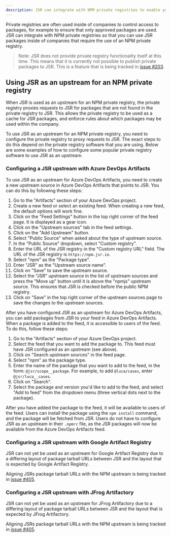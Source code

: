 ```yaml
---
description: JSR can integrate with NPM private registries to enable you to use JSR packages inside companies that require the use of an NPM private registry.
---
```


Private registries are often used inside of companies to control access to
packages, for example to ensure that only approved packages are used. JSR can
integrate with NPM private registries so that you can use JSR packages inside of
companies that require the use of an NPM private registry.

> Note: JSR does not provide private registry functionality itself at this time.
> This means that it is currently not possible to publish private packages to
> JSR. This is a feature that is being tracked in
> [issue #203](https://github.com/jsr-io/jsr/issues/203).

## Using JSR as an upstream for an NPM private registry

When JSR is used as an upstream for an NPM private registry, the private
registry proxies requests to JSR for packages that are not found in the private
registry to JSR. This allows the private registry to be used as a cache for JSR
packages, and enforce rules about which packages may be used within the company.

To use JSR as an upstream for an NPM private registry, you need to configure the
private registry to proxy requests to JSR. The exact steps to do this depend on
the private registry software that you are using. Below are some examples of how
to configure some popular private registry software to use JSR as an upstream.

### Configuring a JSR upstream with Azure DevOps Artifacts

To use JSR as an upstream for Azure DevOps Artifacts, you need to create a new
upstream source in Azure DevOps Artifacts that points to JSR. You can do this by
following these steps:

1. Go to the "Artifacts" section of your Azure DevOps project.
2. Create a new feed or select an existing feed. When creating a new feed, the
   default options will work fine.
3. Click on the "Feed Settings" button in the top right corner of the feed page.
   It is displayed as a gear icon.
4. Click on the "Upstream sources" tab in the feed settings.
5. Click on the "Add Upstream" button.
6. Select "Public Source" when asked about the type of upstream source.
7. In the "Public Source" dropdown, select "Custom registry".
8. Enter the URL of the JSR registry in the "Custom registry URL" field. The URL
   of the JSR registry is `https://npm.jsr.io`.
9. Select "npm" as the "Package type".
10. Enter "JSR" as the "Upstream source name".
11. Click on "Save" to save the upstream source.
12. Select the "JSR" upstream source in the list of upstream sources and press
    the "Move up" button until it is above the "npmjs" upstream source. This
    ensures that JSR is checked before the public NPM registry.
13. Click on "Save" in the top right corner of the upstream sources page to save
    the changes to the upstream sources.

After you have configured JSR as an upstream for Azure DevOps Artifacts, you can
add packages from JSR to your feed in Azure DevOps Artifacts. When a package is
added to the feed, it is accessible to users of the feed. To do this, follow
these steps:

1. Go to the "Artifacts" section of your Azure DevOps project.
2. Select the feed that you want to add the package to. This feed must have JSR
   configured as an upstream (see above).
3. Click on "Search upstream sources" in the feed page.
4. Select "npm" as the package type.
5. Enter the name of the package that you want to add to the feed, in the form:
   `@jsr/scope__package`. For example, to add `@luca/cases`, enter
   `@jsr/luca__cases`.
6. Click on "Search".
7. Select the package and version you'd like to add to the feed, and select "Add
   to feed" from the dropdown menu (three vertical dots next to the package).

After you have added the package to the feed, it will be available to users of
the feed. Users can install the package using the `npm install` command, and the
package will be fetched from JSR. Users do not have to configure JSR as an
upstream in their `.npmrc` file, as the JSR packages will now be available from
the Azure DevOps Artifacts feed.

### Configuring a JSR upstream with Google Artifact Registry

JSR can not yet be used as an upstream for Google Artifact Registry due to a
differing layout of package tarball URLs between JSR and the layout that is
expected by Google Artifact Registry.

Aligning JSRs package tarball URLs with the NPM upstream is being tracked in
[issue #405](https://github.com/jsr-io/jsr/issues/405).

### Configuring a JSR upstream with JFrog Artifactory

JSR can not yet be used as an upstream for JFrog Artifactory due to a differing
layout of package tarball URLs between JSR and the layout that is expected by
JFrog Artifactory.

Aligning JSRs package tarball URLs with the NPM upstream is being tracked in
[issue #405](https://github.com/jsr-io/jsr/issues/405).

